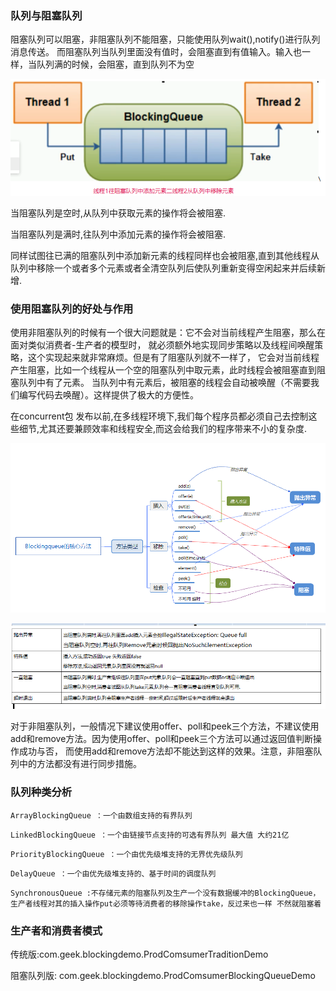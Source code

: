 ### 队列与阻塞队列

阻塞队列可以阻塞，非阻塞队列不能阻塞，只能使用队列wait(),notify()进行队列消息传送。
而阻塞队列当队列里面没有值时，会阻塞直到有值输入。输入也一样，当队列满的时候，会阻塞，直到队列不为空

   ![整体流程](https://raw.githubusercontent.com/qiurunze123/imageall/master/blocking.png)
   
当阻塞队列是空时,从队列中获取元素的操作将会被阻塞.

当阻塞队列是满时,往队列中添加元素的操作将会被阻塞.

同样试图往已满的阻塞队列中添加新元素的线程同样也会被阻塞,直到其他线程从队列中移除一个或者多个元素或者全清空队列后使队列重新变得空闲起来并后续新增.

### 使用阻塞队列的好处与作用

使用非阻塞队列的时候有一个很大问题就是：它不会对当前线程产生阻塞，那么在面对类似消费者-生产者的模型时，
就必须额外地实现同步策略以及线程间唤醒策略，这个实现起来就非常麻烦。但是有了阻塞队列就不一样了，
它会对当前线程产生阻塞，比如一个线程从一个空的阻塞队列中取元素，此时线程会被阻塞直到阻塞队列中有了元素。
当队列中有元素后，被阻塞的线程会自动被唤醒（不需要我们编写代码去唤醒）。这样提供了极大的方便性。

在concurrent包 发布以前,在多线程环境下,我们每个程序员都必须自己去控制这些细节,尤其还要兼顾效率和线程安全,而这会给我们的程序带来不小的复杂度.

   ![整体流程](https://raw.githubusercontent.com/qiurunze123/imageall/master/blocking2.png)

   ![整体流程](https://raw.githubusercontent.com/qiurunze123/imageall/master/blocking3.png)
   
   对于非阻塞队列，一般情况下建议使用offer、poll和peek三个方法，不建议使用add和remove方法。因为使用offer、poll和peek三个方法可以通过返回值判断操作成功与否，
   而使用add和remove方法却不能达到这样的效果。注意，非阻塞队列中的方法都没有进行同步措施。

### 队列种类分析 

`ArrayBlockingQueue ：一个由数组支持的有界队列
`

`LinkedBlockingQueue ：一个由链接节点支持的可选有界队列 最大值 大约21亿
`

`PriorityBlockingQueue ：一个由优先级堆支持的无界优先级队列
`

`DelayQueue ：一个由优先级堆支持的、基于时间的调度队列
`

`SynchronousQueue :不存储元素的阻塞队列及生产一个没有数据缓冲的BlockingQueue，生产者线程对其的插入操作put必须等待消费者的移除操作take，反过来也一样 不然就阻塞着`

### 生产者和消费者模式 

传统版:com.geek.blockingdemo.ProdComsumerTraditionDemo

阻塞队列版: com.geek.blockingdemo.ProdComsumerBlockingQueueDemo